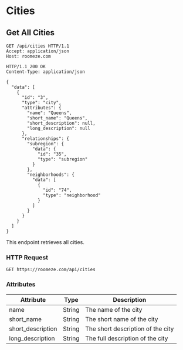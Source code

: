 # Cities

## Get All Cities

```http
GET /api/cities HTTP/1.1
Accept: application/json
Host: roomeze.com
```
```http
HTTP/1.1 200 OK
Content-Type: application/json

{
  "data": [
    {
      "id": "3",
      "type": "city",
      "attributes": {
        "name": "Queens",
        "short_name": "Queens",
        "short_description": null,
        "long_description": null
      },
      "relationships": {
        "subregion": {
          "data": {
            "id": "35",
            "type": "subregion"
          }
        },
        "neighborhoods": {
          "data": [
            {
              "id": "74",
              "type": "neighborhood"
            }
          ]
        }
      }
    }
  ]
}
```

This endpoint retrieves all cities.

### HTTP Request

`GET https://roomeze.com/api/cities`

### Attributes

Attribute         | Type   | Description
----------------- | ------ | -----------
name              | String | The name of the city
short_name        | String | The short name of the city
short_description | String | The short description of the city
long_description  | String | The full description of the city
